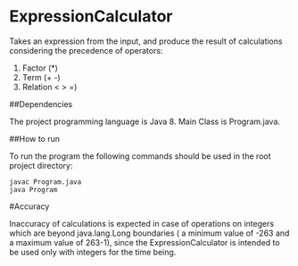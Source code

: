# ExpressionCalculator

Takes an expression from the input, and produce
the result of calculations considering the precedence of operators:
1. Factor (*)
2. Term (+ -)
3. Relation < > =)


##Dependencies

The project programming language is Java 8. 
Main Class is Program.java. 


##How to run

To run the program the following commands should be used in the root project directory:

`javac Program.java`
<br/>
`java Program`


#Accuracy

Inaccuracy of calculations is expected in case of operations on integers which are beyond 
java.lang.Long boundaries ( a minimum value of -263 and a maximum value of 263-1), since
the ExpressionCalculator is intended to be used only with integers for the time being. 